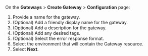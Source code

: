 On the **Gateways** > **Create Gateway** > **Configuration** page:

1. Provide a name for the gateway.
1. (Optional) Add a friendly display name for the gateway.
1. (Optional) Add a description for the gateway.
1. (Optional) Add any desired tags.
1. (Optional) Select the error response format.
1. Select the environment that will contain the Gateway resource.
1. Select **Next**.

<!-- Do not remove. Keep this code at the bottom of the include -->
<!-- DOCS-501 -->